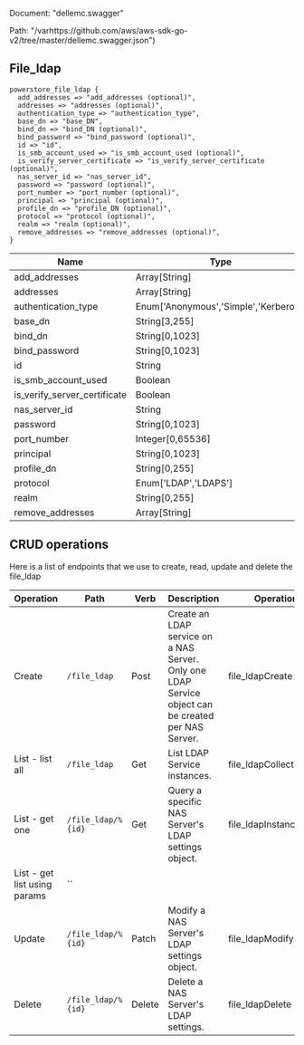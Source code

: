 Document: "dellemc.swagger"


Path: "/varhttps://github.com/aws/aws-sdk-go-v2/tree/master/dellemc.swagger.json")

## File_ldap



```puppet
powerstore_file_ldap {
  add_addresses => "add_addresses (optional)",
  addresses => "addresses (optional)",
  authentication_type => "authentication_type",
  base_dn => "base_DN",
  bind_dn => "bind_DN (optional)",
  bind_password => "bind_password (optional)",
  id => "id",
  is_smb_account_used => "is_smb_account_used (optional)",
  is_verify_server_certificate => "is_verify_server_certificate (optional)",
  nas_server_id => "nas_server_id",
  password => "password (optional)",
  port_number => "port_number (optional)",
  principal => "principal (optional)",
  profile_dn => "profile_DN (optional)",
  protocol => "protocol (optional)",
  realm => "realm (optional)",
  remove_addresses => "remove_addresses (optional)",
}
```

| Name        | Type           | Required       |
| ------------- | ------------- | ------------- |
|add_addresses | Array[String] | false |
|addresses | Array[String] | false |
|authentication_type | Enum['Anonymous','Simple','Kerberos'] | true |
|base_dn | String[3,255] | true |
|bind_dn | String[0,1023] | false |
|bind_password | String[0,1023] | false |
|id | String | true |
|is_smb_account_used | Boolean | false |
|is_verify_server_certificate | Boolean | false |
|nas_server_id | String | true |
|password | String[0,1023] | false |
|port_number | Integer[0,65536] | false |
|principal | String[0,1023] | false |
|profile_dn | String[0,255] | false |
|protocol | Enum['LDAP','LDAPS'] | false |
|realm | String[0,255] | false |
|remove_addresses | Array[String] | false |



## CRUD operations

Here is a list of endpoints that we use to create, read, update and delete the file_ldap

| Operation | Path | Verb | Description | OperationID |
| ------------- | ------------- | ------------- | ------------- | ------------- |
|Create|`/file_ldap`|Post|Create an LDAP service on a NAS Server. Only one LDAP Service object can be created per NAS Server.|file_ldapCreate|
|List - list all|`/file_ldap`|Get|List LDAP Service instances.|file_ldapCollectionQuery|
|List - get one|`/file_ldap/%{id}`|Get|Query a specific NAS Server's LDAP settings object.|file_ldapInstanceQuery|
|List - get list using params|``||||
|Update|`/file_ldap/%{id}`|Patch|Modify a NAS Server's LDAP settings object.|file_ldapModify|
|Delete|`/file_ldap/%{id}`|Delete|Delete a NAS Server's LDAP settings.|file_ldapDelete|
